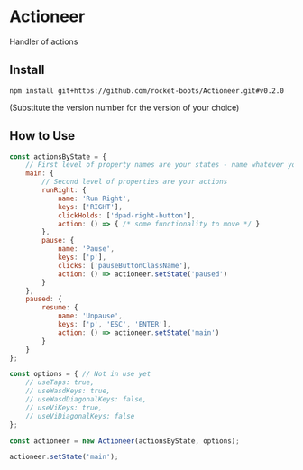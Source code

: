 # Actioneer
Handler of actions

## Install

`npm install git+https://github.com/rocket-boots/Actioneer.git#v0.2.0`

(Substitute the version number for the version of your choice)

## How to Use

```js
const actionsByState = {
	// First level of property names are your states - name whatever you like
	main: {
		// Second level of properties are your actions
		runRight: {
			name: 'Run Right',
			keys: ['RIGHT'],
			clickHolds: ['dpad-right-button'],
			action: () => { /* some functionality to move */ }
		},
		pause: {
			name: 'Pause',
			keys: ['p'],
			clicks: ['pauseButtonClassName'],
			action: () => actioneer.setState('paused')
		}
	},
	paused: {
		resume: {
			name: 'Unpause',
			keys: ['p', 'ESC', 'ENTER'],
			action: () => actioneer.setState('main')
		}
	}
};

const options = { // Not in use yet
	// useTaps: true,
	// useWasdKeys: true,
	// useWasdDiagonalKeys: false,
	// useViKeys: true,
	// useViDiagonalKeys: false
};

const actioneer = new Actioneer(actionsByState, options);

actioneer.setState('main');
```

